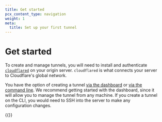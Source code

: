 ```yaml
---
title: Get started
pcx_content_type: navigation
weight: 1
meta:
  title: Set up your first tunnel
---
```


# Get started

To create and manage tunnels, you will need to install and authenticate [`cloudflared`](/cloudflare-one/glossary/#cloudflared) on your origin server. `cloudflared` is what connects your server to Cloudflare's global network.

You have the option of creating a tunnel [via the dashboard](/cloudflare-one/connections/connect-networks/get-started/create-remote-tunnel/) or [via the command line](/cloudflare-one/connections/connect-networks/get-started/create-local-tunnel/). We recommend getting started with the dashboard, since it will allow you to manage the tunnel from any machine. If you create a tunnel on the CLI, you would need to SSH into the server to make any configuration changes.

{{<directory-listing>}}

